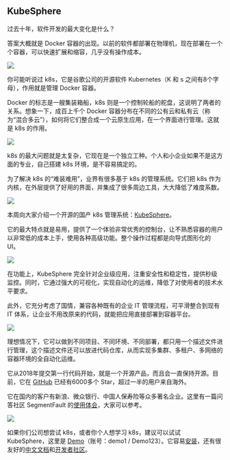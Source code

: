 ## KubeSphere

过去十年，软件开发的最大变化是什么？

答案大概就是 Docker 容器的出现。以前的软件都部署在物理机，现在部署在一个个容器，可以快速扩展和缩容，几乎没有操作成本。

![](https://cdn.beekka.com/blogimg/asset/202109/bg2021092101.jpg)

你可能听说过 k8s，它是谷歌公司的开源软件 Kubernetes（K 和 s 之间有8个字母），作用就是管理 Docker 容器。

Docker 的标志是一艘集装箱船，k8s 则是一个控制轮船的舵盘，这说明了两者的关系。想象一下，成百上千个 Docker 容器分布在不同的公有云和私有云（称为“混合多云”），如何将它们整合成一个云原生应用，在一个界面进行管理。这就是 k8s 的作用。

![](https://cdn.beekka.com/blogimg/asset/202109/bg2021092103.jpg)

k8s 的最大问题就是太复杂，它现在是一个独立工种。个人和小企业如果不是这方面的专业，自己搭建 k8s 环境，是不容易搞定的。

为了解决 k8s 的“难装难用”，业界有很多基于 k8s 的管理系统。它们把 k8s 作为内核，在外层提供了好用的界面，并集成了很多周边工具，大大降低了难度系数。

![](https://cdn.beekka.com/blogimg/asset/202109/bg2021092104.jpg)

本周向大家介绍一个开源的国产 k8s 管理系统：[KubeSphere](https://kubesphere.io/zh/)。

它的最大特点就是易用，提供了一个体验非常优秀的控制台，让不熟悉容器的用户以非常低的成本上手，使用各种高级功能。整个操作过程都是向导式图形化的 UI。

![](https://cdn.beekka.com/blogimg/asset/202109/bg2021092312.jpg)

在功能上，KubeSphere 完全针对企业级应用，注重安全性和稳定性，提供秒级监控。同时，它通过强大的可视化，实现自动化的运维，降低了对使用者的技术水平要求。

此外，它充分考虑了国情，兼容各种既有的企业 IT 管理流程，可平滑整合到现有 IT 体系，让企业不用改原来的代码，就能把应用直接部署到容器平台。

![](https://cdn.beekka.com/blogimg/asset/202109/bg2021092311.jpg)

理想情况下，它可以做到不同项目、不同环境、不同部署，都只用一个描述文件进行管理，这个描述文件还可以放进代码仓库，从而实现多集群、多租户、多网络的容器环境的全自动化运维。

它从2018年提交第一行代码开始，就是一个开源产品，而且会一直保持开源。目前，它在 [GitHub](https://github.com/kubesphere/kubesphere) 已经有6000多个 Star，超过一半的用户来自海外。

它在国内的客户有新浪、微众银行、中国人保寿险等众多著名企业。这里有一篇问答社区 SegmentFault 的[使用体会](https://mp.weixin.qq.com/s/NiatJMfRBvNrcvd2f0TwMg)，大家可以参考。

![](https://cdn.beekka.com/blogimg/asset/202109/bg2021092313.jpg)

如果你们公司想尝试 k8s，或者你个人想学习 k8s，建议可以试试 KubeSphere，这里是 [Demo](https://demo.kubesphere.io/login)（账号：demo1 / Demo123）。它容易[安装](https://github.com/kubesphere/kubekey/blob/master/README_zh-CN.md)，还有很友好的[中文文档](https://kubesphere.io/zh/docs/)和[开发者社区](https://kubesphere.com.cn/forum/)。
